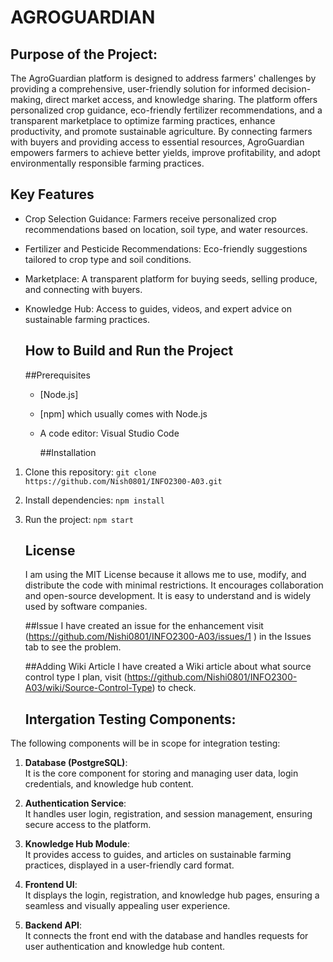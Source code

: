 # AGROGUARDIAN

## Purpose of the Project:
The AgroGuardian platform is designed to address farmers' challenges by providing a comprehensive, user-friendly solution for informed decision-making, direct market access, and knowledge sharing. The platform offers personalized crop guidance, eco-friendly fertilizer recommendations, and a transparent marketplace to optimize farming practices, enhance productivity, and promote sustainable agriculture. By connecting farmers with buyers and providing access to essential resources, AgroGuardian empowers farmers to achieve better yields, improve profitability, and adopt environmentally responsible farming practices.

## Key Features
- Crop Selection Guidance: Farmers receive personalized crop recommendations based on location, soil type, and water resources.
- Fertilizer and Pesticide Recommendations: Eco-friendly suggestions tailored to crop type and soil conditions.
- Marketplace: A transparent platform for buying seeds, selling produce, and connecting with buyers.
- Knowledge Hub: Access to guides, videos, and expert advice on sustainable farming practices.

  ## How to Build and Run the Project
    ##Prerequisites
  - [Node.js]
  - [npm] which usually comes with Node.js
  - A code editor: Visual Studio Code
    
    ##Installation
1. Clone this repository: `git clone https://github.com/Nish0801/INFO2300-A03.git`
2. Install dependencies: `npm install`
3. Run the project: `npm start`

   ## License
   I am using the MIT License because it allows me to  use, modify, and distribute the code with minimal restrictions.
   It encourages collaboration and open-source development.
   It is easy to understand and is widely used by software companies.

   ##Issue
   I have created an issue for the enhancement visit (https://github.com/Nishi0801/INFO2300-A03/issues/1 ) in the Issues tab    to see the problem.

   ##Adding Wiki Article
   I have created a Wiki article about what source control type I plan, visit (https://github.com/Nishi0801/INFO2300-A03/wiki/Source-Control-Type) to check.

   ## Intergation Testing Components:

The following components will be in scope for integration testing:

1. **Database (PostgreSQL)**:  
   It is the core component for storing and managing user data, login credentials, and knowledge hub content.

2. **Authentication Service**:  
   It handles user login, registration, and session management, ensuring secure access to the platform.

3. **Knowledge Hub Module**:  
   It provides access to guides, and articles on sustainable farming practices, displayed in a user-friendly card format.

4. **Frontend UI**:  
   It displays the login, registration, and knowledge hub pages, ensuring a seamless and visually appealing user experience.

5. **Backend API**:  
   It connects the front end with the database and handles requests for user authentication and knowledge hub content.
